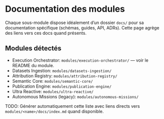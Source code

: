 # Documentation des modules

Chaque sous-module dispose idéalement d’un dossier `docs/` pour sa documentation spécifique (schémas, guides, API, ADRs). Cette page agrège des liens vers ces docs quand présents.

## Modules détectés

- Execution Orchestrator: `modules/execution-orchestrator/` — voir le README du module.
- Datasets Ingestion: `modules/datasets-ingestion/`
- Attribution Registry: `modules/attribution-registry/`
- Semantic Core: `modules/semantic-core/`
- Publication Engine: `modules/publication-engine/`
- Ultra Reactive: `modules/ultra-reactive/`
- Autonomous Missions (legacy): `modules/autonomous-missions/`

TODO: Générer automatiquement cette liste avec liens directs vers `modules/<name>/docs/index.md` quand disponible.
